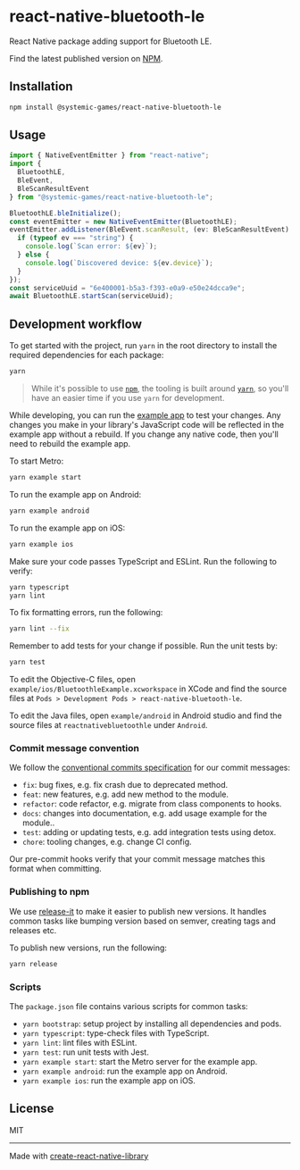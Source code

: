 # react-native-bluetooth-le

React Native package adding support for Bluetooth LE.

Find the latest published version on [NPM](
    https://www.npmjs.com/package/@systemic-games/react-native-bluetooth-le
).

## Installation

```sh
npm install @systemic-games/react-native-bluetooth-le
```

## Usage

```js
import { NativeEventEmitter } from "react-native";
import {
  BluetoothLE,
  BleEvent,
  BleScanResultEvent
} from "@systemic-games/react-native-bluetooth-le";

BluetoothLE.bleInitialize();
const eventEmitter = new NativeEventEmitter(BluetoothLE);
eventEmitter.addListener(BleEvent.scanResult, (ev: BleScanResultEvent) => {
  if (typeof ev === "string") {
    console.log(`Scan error: ${ev}`);
  } else {
    console.log(`Discovered device: ${ev.device}`);
  }
});
const serviceUuid = "6e400001-b5a3-f393-e0a9-e50e24dcca9e";
await BluetoothLE.startScan(serviceUuid);
```

## Development workflow

To get started with the project, run `yarn` in the root directory to install the required dependencies for each package:

```sh
yarn
```

> While it's possible to use [`npm`](https://github.com/npm/cli), the tooling is built around [`yarn`](https://classic.yarnpkg.com/), so you'll have an easier time if you use `yarn` for development.

While developing, you can run the [example app](/example/) to test your changes. Any changes you make in your library's JavaScript code will be reflected in the example app without a rebuild. If you change any native code, then you'll need to rebuild the example app.

To start Metro:

```sh
yarn example start
```

To run the example app on Android:

```sh
yarn example android
```

To run the example app on iOS:

```sh
yarn example ios
```

Make sure your code passes TypeScript and ESLint. Run the following to verify:

```sh
yarn typescript
yarn lint
```

To fix formatting errors, run the following:

```sh
yarn lint --fix
```

Remember to add tests for your change if possible. Run the unit tests by:

```sh
yarn test
```

To edit the Objective-C files, open `example/ios/BluetoothleExample.xcworkspace` in XCode and find the source files at `Pods > Development Pods > react-native-bluetooth-le`.

To edit the Java files, open `example/android` in Android studio and find the source files at `reactnativebluetoothle` under `Android`.

### Commit message convention

We follow the [conventional commits specification](https://www.conventionalcommits.org/en) for our commit messages:

- `fix`: bug fixes, e.g. fix crash due to deprecated method.
- `feat`: new features, e.g. add new method to the module.
- `refactor`: code refactor, e.g. migrate from class components to hooks.
- `docs`: changes into documentation, e.g. add usage example for the module..
- `test`: adding or updating tests, e.g. add integration tests using detox.
- `chore`: tooling changes, e.g. change CI config.

Our pre-commit hooks verify that your commit message matches this format when committing.

### Publishing to npm

We use [release-it](https://github.com/release-it/release-it) to make it easier to publish new versions. It handles common tasks like bumping version based on semver, creating tags and releases etc.

To publish new versions, run the following:

```sh
yarn release
```

### Scripts

The `package.json` file contains various scripts for common tasks:

- `yarn bootstrap`: setup project by installing all dependencies and pods.
- `yarn typescript`: type-check files with TypeScript.
- `yarn lint`: lint files with ESLint.
- `yarn test`: run unit tests with Jest.
- `yarn example start`: start the Metro server for the example app.
- `yarn example android`: run the example app on Android.
- `yarn example ios`: run the example app on iOS.

## License

MIT

---

Made with [create-react-native-library](https://github.com/callstack/react-native-builder-bob)
